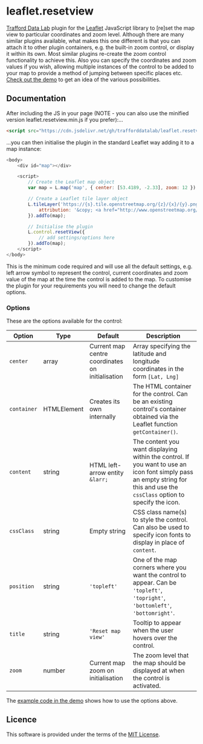 # leaflet.resetview
[Trafford Data Lab](https://www.trafforddatalab.io) plugin for the [Leaflet](https://leafletjs.com) JavaScript library to [re]set the map view to particular coordinates and zoom level. Although there are many similar plugins available, what makes this one different is that you can attach it to other plugin containers, e.g. the built-in zoom control, or display it within its own. Most similar plugins re-create the zoom control functionality to achieve this. Also you can specify the coordinates and zoom values if you wish, allowing multiple instances of the control to be added to your map to provide a method of jumping between specific places etc. [Check out the demo](https://www.trafforddatalab.io/leaflet.resetview/leaflet.resetview_example.html) to get an idea of the various possibilities.

## Documentation
After including the JS in your page (NOTE - you can also use the minified version leaflet.resetview.min.js if you prefer):...
```HTML
<script src="https://cdn.jsdelivr.net/gh/trafforddatalab/leaflet.resetview@v1.0.0/leaflet.resetview.js"></script>
```

...you can then initialise the plugin in the standard Leaflet way adding it to a map instance:

```javascript
<body>
    <div id="map"></div>

    <script>
        // Create the Leaflet map object
        var map = L.map('map', { center: [53.4189, -2.33], zoom: 12 });

        // Create a Leaflet tile layer object
        L.tileLayer('https://{s}.tile.openstreetmap.org/{z}/{x}/{y}.png', {
            attribution: '&copy; <a href="http://www.openstreetmap.org/copyright">OpenStreetMap</a>'
        }).addTo(map);

        // Initialise the plugin
        L.control.resetView({
            // add settings/options here
        }).addTo(map);
    </script>
</body>
```

This is the minimum code required and will use all the default settings, e.g. left arrow symbol to represent the control, current coordinates and zoom value of the map at the time the control is added to the map. To customise the plugin for your requirements you will need to change the default options.

### Options

These are the options available for the control:

| Option      | Type        | Default                                          | Description |
| ----------- | ----------- | ------------------------------------------------ | ----------- |
| `center`    | array       | Current map centre coordinates on initialisation | Array specifying the latitude and longitude coordinates in the form `[Lat, Lng]` |
| `container` | HTMLElement | Creates its own internally                       | The HTML container for the control. Can be an existing control's container obtained via the Leaflet function `getContainer()`. |
| `content`   | string      | HTML left-arrow entity `&larr;`                  | The content you want displaying within the control. If you want to use an icon font simply pass an empty string for this and use the `cssClass` option to specify the icon. |
| `cssClass`  | string      | Empty string                                     | CSS class name(s) to style the control. Can also be used to specify icon fonts to display in place of `content`. |
| `position`  | string      | `'topleft'`                                      | One of the map corners where you want the control to appear. Can be `'topleft'`, `'topright'`, `'bottomleft'`, `'bottomright'`. |
| `title`     | string      | `'Reset map view'`                               | Tooltip to appear when the user hovers over the control. |
| `zoom`      | number      | Current map zoom on initialisation               | The zoom level that the map should be displayed at when the control is activated. |

The [example code in the demo](https://github.com/traffordDataLab/leaflet.resetview/blob/master/leaflet.resetview_example.js) shows how to use the options above.

## Licence
This software is provided under the terms of the [MIT License](https://www.trafforddatalab.io/leaflet.resetview/LICENSE.txt).
